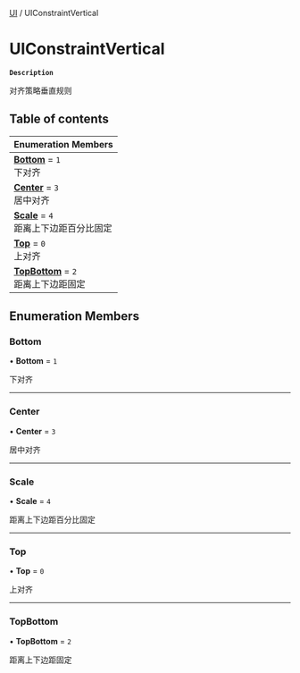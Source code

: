 [UI](../modules/UI.UI.md) / UIConstraintVertical

# UIConstraintVertical <Badge type="tip" text="Enumeration" />

**`Description`**

对齐策略垂直规则

## Table of contents

| Enumeration Members |
| :-----|
| **[Bottom](UI.UIConstraintVertical.md#bottom)** = ``1`` <br> 下对齐|
| **[Center](UI.UIConstraintVertical.md#center)** = ``3`` <br> 居中对齐|
| **[Scale](UI.UIConstraintVertical.md#scale)** = ``4`` <br> 距离上下边距百分比固定|
| **[Top](UI.UIConstraintVertical.md#top)** = ``0`` <br> 上对齐|
| **[TopBottom](UI.UIConstraintVertical.md#topbottom)** = ``2`` <br> 距离上下边距固定|

## Enumeration Members

### Bottom

• **Bottom** = ``1``

下对齐

___

### Center

• **Center** = ``3``

居中对齐

___

### Scale

• **Scale** = ``4``

距离上下边距百分比固定

___

### Top

• **Top** = ``0``

上对齐

___

### TopBottom

• **TopBottom** = ``2``

距离上下边距固定
